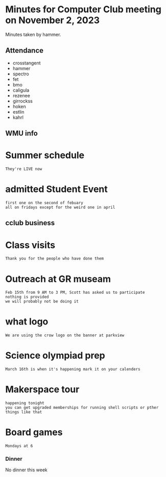 # Minutes for Computer Club meeting on November 2, 2023
Minutes taken by hammer.

## Attendance
- crosstangent
- hammer
- spectro
- fet
- bmo
- caligula
- rezenee
- girrockss
- hoken
- estlin
- kahrl

## WMU info
# Summer schedule
    They're LIVE now

# admitted Student Event
    first one on the second of febuary
    all on fridays except for the weird one in april

## cclub business
# Class visits 
    Thank you for the people who have done them 

# Outreach at GR museam
    Feb 15th from 9 AM to 3 PM, Scott has asked us to participate
    nothing is provided
    we will probably not be doing it

# what logo
    We are using the crow logo on the banner at parkview

# Science olympiad prep
    March 16th is when it's happening mark it on your calenders

# Makerspace tour
    happening tonight
    you can get upgraded memberships for running shell scripts or pther things like that 

# Board games 
    Mondays at 6 
 

### Dinner

No dinner this week
